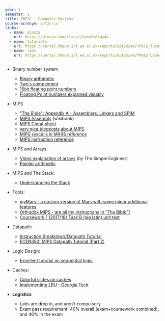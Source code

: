 ```yaml
---
year: 2
semester: 1
title: INF2C - Computer Systems
course-acronym: inf2c-cs
links:
  - name: piazza
    url: https://piazza.com/class/jlwbbtv8kqs4v
  - name: tutorials
    url: https://portal.theon.inf.ed.ac.uk/reports/upt/open/TP072_Tutorial_Groups/inf2c-cs.shtml
  - name: labs
    url: https://portal.theon.inf.ed.ac.uk/reports/upt/open/TP082_Laboratory_Groups/inf2c-cs.shtml
---
```

- Binary number system
  - [Binary arithmetic](https://en.wikibooks.org/wiki/A-level_Computing_2009/AQA/Problem_Solving,_Programming,_Data_Representation_and_Practical_Exercise/Fundamentals_of_Data_Representation/Binary_arithmetic)
  - [Two's complement](https://en.wikibooks.org/wiki/A-level_Computing_2009/AQA/Problem_Solving,_Programming,_Data_Representation_and_Practical_Exercise/Fundamentals_of_Data_Representation/Two%27s_complement)
  - [16bit floating point numbers](https://en.wikibooks.org/wiki/A-level_Computing_2009/AQA/Problem_Solving,_Programming,_Operating_Systems,_Databases_and_Networking/Real_Numbers/Floating_point_numbers)
  - [Floating Point numbers explained visually](http://fabiensanglard.net/floating_point_visually_explained/)
  
- MIPS
  - ["The Bible": Appendix A - Assemblers, Linkers and SPIM](http://pages.cs.wisc.edu/~larus/HP_AppA.pdf)
  - [MIPS Assembly](https://en.wikibooks.org/wiki/MIPS_Assembly) (wikibook)
  - [MIPS Cheat sheet](https://inst.eecs.berkeley.edu/~cs61c/resources/MIPS_Green_Sheet.pdf)
  - [very nice blogposts about MIPS](http://davidlovesprogramming.blogspot.co.uk/search/label/Mips)
  - [MIPS syscalls in MARS reference](http://courses.missouristate.edu/kenvollmar/mars/help/syscallhelp.html)
  - [MIPS instruction reference](http://www.mrc.uidaho.edu/mrc/people/jff/digital/MIPSir.html)
- MIPS and Arrays:
  - [Video explanation of arrays](https://www.youtube.com/watch?v=ls4QpZD2Cow) (by The Simple Engineer)
  - [Pointer arithmetic](https://courses.washington.edu/css342/zander/css332/pointerarith.html)
- MIPS and The Stack:
  - [Understanding the Stack](https://web.archive.org/web/20171217113151/http://www.cs.umd.edu/class/sum2003/cmsc311/Notes/Mips/stack.html)
- Tools:
  - [myMars - a custom version of Mars with some minor additional features](https://github.com/qaisjp/myMARS/releases)
  - [Orthodox MIPS - are all my instructions in "The Bible"?](https://labs.boramalper.org/orthodox-mips/)
  - [Coursework 1 (2017/18) Task B (pig latin) unit test](https://github.com/bnelo12/Pig-Latin-Unit-Tester)

- Datapath:
  - [Instruction Breakdown/Datapath Tutorial](https://www.youtube.com/watch?v=oETOwVBzu1s)
  - [ECEN350: MIPS Datapath Tutorial (Part 2)](https://www.youtube.com/watch?v=FcP8BMTLqc4)

- Logic Design:
  - [Excellent tutorial on sequential logic](http://www.electronics-tutorials.ws/sequential/seq_1.html)

- Caches:
  - [Colorful slides on caches](https://courses.cs.washington.edu/courses/cse378/09wi/lectures/lec15.pdf)
  - [Implementing LRU - Georgia Tech](https://www.youtube.com/watch?v=bq6N7Ym81iI) 


- **Logistics**
  - Labs are drop in, and aren't compulsory.
  - Exam pass requirement: 40% overall (exam+coursework combined), and 40% in the exam
  
